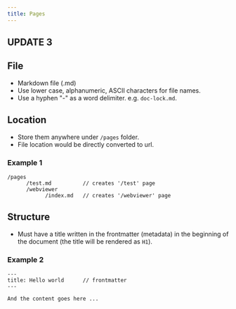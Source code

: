 ```yaml
---
title: Pages
---
```


## UPDATE 3

## File

* Markdown file (.md)
* Use lower case, alphanumeric, ASCII characters for file names.
* Use a hyphen "-" as a word delimiter. e.g. `doc-lock.md`.

## Location

* Store them anywhere under `/pages` folder.
* File location would be directly converted to url.

### Example 1

```
/pages
      /test.md          // creates '/test' page
      /webviewer
            /index.md   // creates '/webviewer' page
```

## Structure

* Must have a title written in the frontmatter (metadata) in the beginning of the document (the title will be rendered as `H1`).

### Example 2

```
---
title: Hello world      // frontmatter
---

And the content goes here ...
``` 